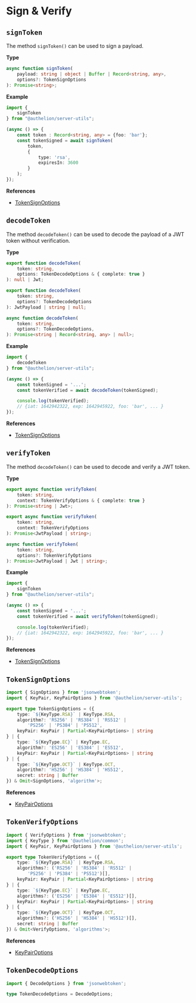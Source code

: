 # Sign & Verify

## `signToken`

The method `signToken()` can be used to sign a payload.

**Type**
```ts
async function signToken(
    payload: string | object | Buffer | Record<string, any>,
    options?: TokenSignOptions
): Promise<string>;
```

**Example**
```typescript
import {
    signToken
} from "@authelion/server-utils";

(async () => {
    const token : Record<string, any> = {foo: 'bar'};
    const tokenSigned = await signToken(
        token, 
        {
            type: 'rsa',
            expiresIn: 3600
        }
    );
});
```
**References**
- [TokenSignOptions](#tokensignoptions)

## `decodeToken`

The method `decodeToken()` can be used to decode the payload of a JWT token without verification.

**Type**
```typescript
export function decodeToken(
    token: string, 
    options: TokenDecodeOptions & { complete: true }
): null | Jwt;

export function decodeToken(
    token: string, 
    options?: TokenDecodeOptions
): JwtPayload | string | null;

async function decodeToken(
    token: string,
    options?: TokenDecodeOptions,
): Promise<string | Record<string, any> | null>;
```

**Example**
```typescript
import {
    decodeToken
} from "@authelion/server-utils";

(async () => {
    const tokenSigned = '...';
    const tokenVerified = await decodeToken(tokenSigned);

    console.log(tokenVerified);
    // {iat: 1642942322, exp: 1642945922, foo: 'bar', ... }
});
```
**References**
- [TokenSignOptions](#tokensignoptions)

## `verifyToken`

The method `decodeToken()` can be used to decode and verify a JWT token.

**Type**
```ts
export async function verifyToken(
    token: string, 
    context: TokenVerifyOptions & { complete: true }
): Promise<string | Jwt>;

export async function verifyToken(
    token: string,
    context: TokenVerifyOptions
): Promise<JwtPayload | string>;

async function verifyToken(
    token: string,
    options?: TokenVerifyOptions
): Promise<JwtPayload | Jwt | string>;
```
**Example**
```typescript
import {
    signToken
} from "@authelion/server-utils";

(async () => {
    const tokenSigned = '...';
    const tokenVerified = await verifyToken(tokenSigned);

    console.log(tokenVerified);
    // {iat: 1642942322, exp: 1642945922, foo: 'bar', ... }
});
```
**References**
- [TokenSignOptions](#tokensignoptions)

## `TokenSignOptions`

```typescript
import { SignOptions } from 'jsonwebtoken';
import { KeyPair, KeyPairOptions } from '@authelion/server-utils';

export type TokenSignOptions = ({
    type: `${KeyType.RSA}` | KeyType.RSA,
    algorithm?: 'RS256' | 'RS384' | 'RS512' |
        'PS256' | 'PS384' | 'PS512',
    keyPair: KeyPair | Partial<KeyPairOptions> | string
} | {
    type: `${KeyType.EC}` | KeyType.EC,
    algorithm?: 'ES256' | 'ES384' | 'ES512',
    keyPair: KeyPair | Partial<KeyPairOptions> | string
} | {
    type: `${KeyType.OCT}` | KeyType.OCT,
    algorithm?: 'HS256' | 'HS384' | 'HS512',
    secret: string | Buffer
}) & Omit<SignOptions, 'algorithm'>;
```

**References**
- [KeyPairOptions](key-pair.md#keypairoptions)

## `TokenVerifyOptions`

```typescript
import { VerifyOptions } from 'jsonwebtoken';
import { KeyType } from '@authelion/common';
import { KeyPair, KeyPairOptions } from '@authelion/server-utils';

export type TokenVerifyOptions = ({
    type: `${KeyType.RSA}` | KeyType.RSA,
    algorithms?: ('RS256' | 'RS384' | 'RS512' |
        'PS256' | 'PS384' | 'PS512')[],
    keyPair: KeyPair | Partial<KeyPairOptions> | string
} | {
    type: `${KeyType.EC}` | KeyType.EC,
    algorithms?: ('ES256' | 'ES384' | 'ES512')[],
    keyPair: KeyPair | Partial<KeyPairOptions> | string
} | {
    type: `${KeyType.OCT}` | KeyType.OCT,
    algorithms?: ('HS256' | 'HS384' | 'HS512')[],
    secret: string | Buffer
}) & Omit<VerifyOptions, 'algorithms'>;
```

**References**
- [KeyPairOptions](key-pair.md#keypairoptions)

## `TokenDecodeOptions`

```typescript
import { DecodeOptions } from 'jsonwebtoken';

type TokenDecodeOptions = DecodeOptions;
```
